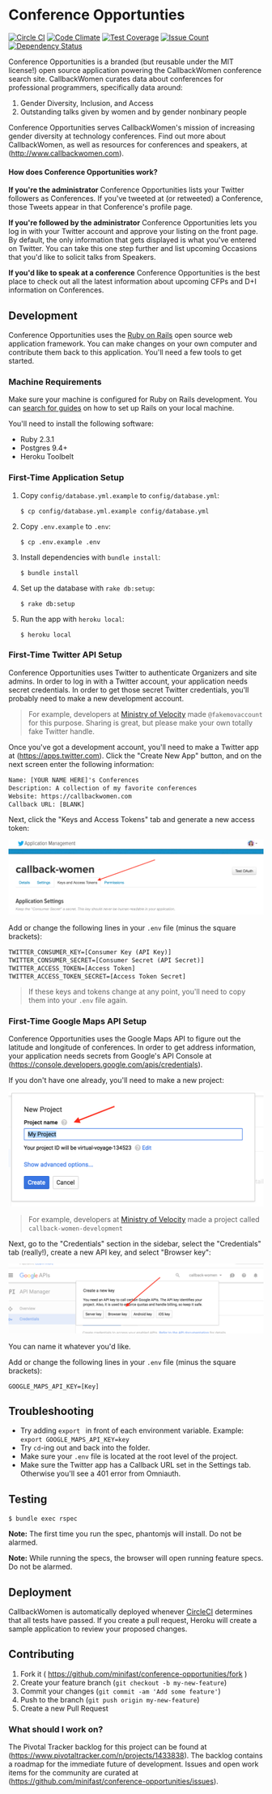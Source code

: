 # Conference Opportunties
[![Circle CI](https://circleci.com/gh/minifast/conference-opportunities.svg?style=svg)](https://circleci.com/gh/minifast/conference-opportunities) [![Code Climate](https://codeclimate.com/github/minifast/conference-opportunities/badges/gpa.svg)](https://codeclimate.com/github/minifast/conference-opportunities) [![Test Coverage](https://codeclimate.com/github/minifast/conference-opportunities/badges/coverage.svg)](https://codeclimate.com/github/minifast/conference-opportunities/coverage) [![Issue Count](https://codeclimate.com/github/minifast/conference-opportunities/badges/issue_count.svg)](https://codeclimate.com/github/minifast/conference-opportunities) [![Dependency Status](https://gemnasium.com/minifast/conference-opportunities.svg)](https://gemnasium.com/minifast/conference-opportunities)

Conference Opportunities is a branded (but reusable under the MIT license!) open source application powering the CallbackWomen conference search site.  CallbackWomen curates data about conferences for professional programmers, specifically data around:

1. Gender Diversity, Inclusion, and Access
2. Outstanding talks given by women and by gender nonbinary people

Conference Opportunities serves CallbackWomen's mission of increasing gender diversity at technology conferences.  Find out more about CallbackWomen, as well as resources for conferences and speakers, at (http://www.callbackwomen.com).


#### How does Conference Opportunities work?

**If you're the administrator** Conference Opportunities lists your Twitter followers as Conferences.  If you've tweeted at (or retweeted) a Conference, those Tweets appear in that Conference's profile page.

**If you're followed by the administrator** Conference Opportunities lets you log in with your Twitter account and approve your listing on the front page.  By default, the only information that gets displayed is what you've entered on Twitter.  You can take this one step further and list upcoming Occasions that you'd like to solicit talks from Speakers.

**If you'd like to speak at a conference** Conference Opportunities is the best place to check out all the latest information about upcoming CFPs and D+I information on Conferences.


## Development

Conference Opportunities uses the [Ruby on Rails](https://rubyonrails.org) open source web application framework.  You can make changes on your own computer and contribute them back to this application.  You'll need a few tools to get started.


### Machine Requirements

Make sure your machine is configured for Ruby on Rails development.  You can [search for guides](https://www.google.com/search?q=rails+development+setup+guide) on how to set up Rails on your local machine.

You'll need to install the following software:

* Ruby 2.3.1
* Postgres 9.4+
* Heroku Toolbelt


### First-Time Application Setup

1. Copy `config/database.yml.example` to `config/database.yml`:
    ```
    $ cp config/database.yml.example config/database.yml
    ```

2. Copy `.env.example` to `.env`:
    ```
    $ cp .env.example .env
    ```

3. Install dependencies with `bundle install`:
    ```
    $ bundle install
    ```

4. Set up the database with `rake db:setup`:
    ```
    $ rake db:setup
    ```

5. Run the app with `heroku local`:
    ```
    $ heroku local
    ```


### First-Time Twitter API Setup

Conference Opportunities uses Twitter to authenticate Organizers and site admins.  In order to log in with a Twitter account, your application needs secret credentials.  In order to get those secret Twitter credentials, you'll probably need to make a new development account.

> For example, developers at [Ministry of Velocity](https://ministryofvelocity.com) made `@fakemovaccount` for this purpose.  Sharing is great, but please make your own totally fake Twitter handle.

Once you've got a development account, you'll need to make a Twitter app at (https://apps.twitter.com).  Click the "Create New App" button, and on the next screen enter the following information:

```
Name: [YOUR NAME HERE]'s Conferences
Description: A collection of my favorite conferences
Website: https://callbackwomen.com
Callback URL: [BLANK]
```

Next, click the "Keys and Access Tokens" tab and generate a new access token:

![twitter_tokens_instructions](/app/assets/images/readme_screenshots/twitter_tokens_instructions.png)

Add or change the following lines in your `.env` file (minus the square brackets):

```
TWITTER_CONSUMER_KEY=[Consumer Key (API Key)]
TWITTER_CONSUMER_SECRET=[Consumer Secret (API Secret)]
TWITTER_ACCESS_TOKEN=[Access Token]
TWITTER_ACCESS_TOKEN_SECRET=[Access Token Secret]
```

> If these keys and tokens change at any point, you'll need to copy them into your `.env` file again.


### First-Time Google Maps API Setup

Conference Opportunities uses the Google Maps API to figure out the latitude and longitude of conferences.  In order to get address information, your application needs secrets from Google's API Console at (https://console.developers.google.com/apis/credentials).

If you don't have one already, you'll need to make a new project:

![create_project](/app/assets/images/readme_screenshots/create_project.png)

> For example, developers at [Ministry of Velocity](https://ministryofvelocity.com) made a project called `callback-women-development`

Next, go to the "Credentials" section in the sidebar, select the "Credentials" tab (really!), create a new API key, and select "Browser key":

![google_api_instruction](/app/assets/images/readme_screenshots/google_api_instruction.png)

You can name it whatever you'd like.

Add or change the following lines in your `.env` file (minus the square brackets):

```
GOOGLE_MAPS_API_KEY=[Key]
```


## Troubleshooting

* Try adding `export ` in front of each environment variable. Example:
  ```export GOOGLE_MAPS_API_KEY=key```
* Try `cd`-ing out and back into the folder.
* Make sure your `.env` file is located at the root level of the project.
* Make sure the Twitter app has a Callback URL set in the Settings tab. Otherwise you'll see a 401 error from Omniauth.


## Testing

```
$ bundle exec rspec
```

**Note:** The first time you run the spec, phantomjs will install. Do not be alarmed.

**Note:** While running the specs, the browser will open running feature specs. Do not be alarmed.


## Deployment

CallbackWomen is automatically deployed whenever [CircleCI](https://circleci.com/gh/minifast/conference-opportunities) determines that all tests have passed.  If you create a pull request, Heroku will create a sample application to review your proposed changes.


## Contributing

1. Fork it ( https://github.com/minifast/conference-opportunities/fork )
2. Create your feature branch (`git checkout -b my-new-feature`)
3. Commit your changes (`git commit -am 'Add some feature'`)
4. Push to the branch (`git push origin my-new-feature`)
5. Create a new Pull Request


### What should I work on?

The Pivotal Tracker backlog for this project can be found at (https://www.pivotaltracker.com/n/projects/1433838).  The backlog contains a roadmap for the immediate future of development.  Issues and open work items for the community are curated at (https://github.com/minifast/conference-opportunities/issues).
